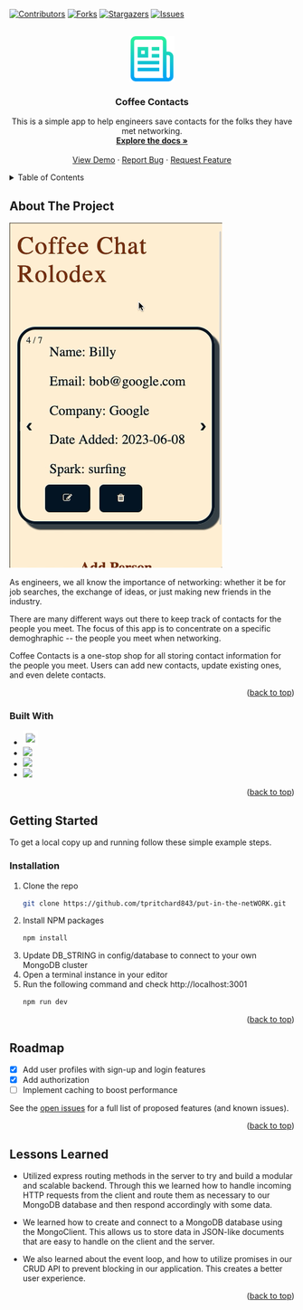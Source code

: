 <!-- Improved compatibility of back to top link: See: https://github.com/othneildrew/Best-README-Template/pull/73 -->
<a name="readme-top"></a>
<!--
*** Thanks for checking out the Best-README-Template. If you have a suggestion
*** that would make this better, please fork the repo and create a pull request
*** or simply open an issue with the tag "enhancement".
*** Don't forget to give the project a star!
*** Thanks again! Now go create something AMAZING! :D
-->



<!-- PROJECT SHIELDS -->
<!--
*** I'm using markdown "reference style" links for readability.
*** Reference links are enclosed in brackets [ ] instead of parentheses ( ).
*** See the bottom of this document for the declaration of the reference variables
*** for contributors-url, forks-url, etc. This is an optional, concise syntax you may use.
*** https://www.markdownguide.org/basic-syntax/#reference-style-links
-->
[![Contributors][contributors-shield]][contributors-url]
[![Forks][forks-shield]][forks-url]
[![Stargazers][stars-shield]][stars-url]
[![Issues][issues-shield]][issues-url]




<!-- PROJECT LOGO -->
<br />
<div align="center">
  <a href="https://coffeecontacts.cyclic.cloud/">
    <img src="public/images/logo.png" alt="Logo" width="80" height="80">
  </a>

<h3 align="center">Coffee Contacts</h3>

  <p align="center">
    This is a simple app to help engineers save contacts for the folks they have met networking.
    <br />
    <a href="https://github.com/tpritchard843/put-in-the-netWORK"><strong>Explore the docs »</strong></a>
    <br />
    <br />
    <a href="https://coffeecontacts.cyclic.cloud/">View Demo</a>
    ·
    <a href="https://github.com/tpritchard843/put-in-the-netWORK/issues">Report Bug</a>
    ·
    <a href="https://github.com/tpritchard843/put-in-the-netWORK/issues">Request Feature</a>
  </p>
</div>



<!-- TABLE OF CONTENTS -->
<details>
  <summary>Table of Contents</summary>
  <ol>
    <li>
      <a href="#about-the-project">About The Project</a>
      <ul>
        <li><a href="#built-with">Built With</a></li>
      </ul>
    </li>
    <li>
      <a href="#getting-started">Getting Started</a>
      <ul>
        <li><a href="#installation">Installation</a></li>
      </ul>
    </li>
    <li><a href="#roadmap">Roadmap</a></li>
    <li><a href="#lessons-learned">Roadmap</a></li>
  </ol>
</details>



<!-- ABOUT THE PROJECT -->
## About The Project

<a href="https://coffeecontacts.cyclic.cloud/"><img src="public/images/rolodexgif.gif"></img></a>

As engineers, we all know the importance of networking: whether it be for job searches, the exchange of ideas, or just making new friends in the industry.

There are many different ways out there to keep track of contacts for the people you meet. The focus of this app is to concentrate on a specific demoghraphic -- the people you meet when networking.

Coffee Contacts is a one-stop shop for all storing contact information for the people you meet. Users can add new contacts, update existing ones, and even delete contacts.

<p align="right">(<a href="#readme-top">back to top</a>)</p>



### Built With

* <a href="https://expressjs.com/"><img src="https://github.com/get-icon/geticon/raw/master/icons/express.svg" height="20px" style="background-color:white; padding: 5px;"></img></a>
* <a href="https://nodejs.org/"><img src="https://github.com/get-icon/geticon/raw/master/icons/nodejs-icon.svg" height="30px"></img></a>
* <a href="https://www.npmjs.com/"><img src="https://github.com/get-icon/geticon/raw/master/icons/npm.svg" height="30px"></img></a>
* <a href="https://www.mongodb.com/"><img src="https://github.com/get-icon/geticon/raw/master/icons/mongodb.svg" height="30px"></img></a>

<p align="right">(<a href="#readme-top">back to top</a>)</p>



<!-- GETTING STARTED -->
## Getting Started

To get a local copy up and running follow these simple example steps.



### Installation

1. Clone the repo
   ```sh
   git clone https://github.com/tpritchard843/put-in-the-netWORK.git
   ```
2. Install NPM packages
   ```sh
   npm install
   ```
3. Update DB_STRING in config/database to connect to your own MongoDB cluster
4. Open a terminal instance in your editor
5. Run the following command and check http://localhost:3001
   ```sh
   npm run dev
   ```

<p align="right">(<a href="#readme-top">back to top</a>)</p>



<!-- ROADMAP -->
## Roadmap

- [X] Add user profiles with sign-up and login features
- [X] Add authorization
- [ ] Implement caching to boost performance

See the [open issues](https://github.com/tpritchard843/put-in-the-netWORK/issues) for a full list of proposed features (and known issues).

<p align="right">(<a href="#readme-top">back to top</a>)</p>



## Lessons Learned
* Utilized express routing methods in the server to try and build a modular and scalable backend. Through this we learned how to handle incoming HTTP requests from the client and route them as necessary to our MongoDB database and then respond accordingly with some data.

* We learned how to create and connect to a MongoDB database using the MongoClient. This allows us to store data in JSON-like documents that are easy to handle on the client and the server.

* We also learned about the event loop, and how to utilize promises in our CRUD API to prevent blocking in our application. This creates a better user experience.

<p align="right">(<a href="#readme-top">back to top</a>)</p>



<!-- MARKDOWN LINKS & IMAGES -->
<!-- https://www.markdownguide.org/basic-syntax/#reference-style-links -->
[contributors-shield]: https://img.shields.io/github/contributors/tpritchard843/put-in-the-netWORK.svg?style=for-the-badge
[contributors-url]: https://github.com/tpritchard843/put-in-the-netWORK/graphs/contributors
[forks-shield]: https://img.shields.io/github/forks/tpritchard843/put-in-the-netWORK.svg?style=for-the-badge
[forks-url]: https://github.com/tpritchard843/put-in-the-netWORK/network/members
[stars-shield]: https://img.shields.io/github/stars/tpritchard843/put-in-the-netWORK.svg?style=for-the-badge
[stars-url]: https://github.com/tpritchard843/put-in-the-netWORK/stargazers
[issues-shield]: https://img.shields.io/github/issues/tpritchard843/put-in-the-netWORK.svg?style=for-the-badge
[issues-url]: https://github.com/tpritchard843/put-in-the-netWORK/issues
[license-shield]: https://img.shields.io/github/license/tpritchard843/put-in-the-netWORK.svg?style=for-the-badge
[license-url]: https://github.com/tpritchard843/put-in-the-netWORK/blob/master/LICENSE.txt
[linkedin-shield]: https://img.shields.io/badge/-LinkedIn-black.svg?style=for-the-badge&logo=linkedin&colorB=555
[linkedin-url]: https://linkedin.com/in/linkedin_username
[product-screenshot]: images/rolodexgif.gif
[Node]: https://github.com/get-icon/geticon/raw/master/icons/nodejs-icon.svg
[Node-url]: https://nodejs.org/
[Express]: https://github.com/get-icon/geticon/raw/master/icons/express.svg
[Express-url]:https://expressjs.com/
[NPM]: https://github.com/get-icon/geticon/raw/master/icons/npm.svg
[NPM-url]: https://www.npmjs.com/
[MongoDB]: https://github.com/get-icon/geticon/raw/master/icons/mongodb.svg
[MongoDB-url]: https://www.mongodb.com/
